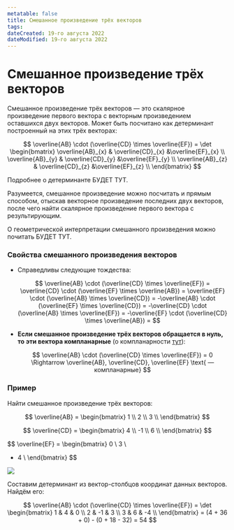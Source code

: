 ```yaml
---
metatable: false
title: Смешанное произведение трёх векторов
tags:
dateCreated: 19-го августа 2022
dateModified: 19-го августа 2022
---
```

# Смешанное произведение трёх векторов

Смешанное произведение трёх векторов — это скалярное произведение первого вектора с векторным произведением оставшихся двух векторов. Может быть посчитано как детерминант построенный на этих трёх векторах:

$$
\overline{AB} \cdot (\overline{CD} \times \overline{EF}) = \det \begin{bmatrix}
\overline{AB}_{x} & \overline{CD}_{x} &\overline{EF}_{x} \\ 
\overline{AB}_{y} & \overline{CD}_{y} &\overline{EF}_{y} \\ 
\overline{AB}_{z} & \overline{CD}_{z} &\overline{EF}_{z} \\ 
\end{bmatrix}
$$

Подробнее о детерминанте БУДЕТ ТУТ.

Разумеется, смешанное произведение можно посчитать и прямым способом, отыскав векторное произведение последних двух векторов, после чего найти скалярное произведение первого вектора с результирующим.

О геометрической интерпретации смешанного произведения можно почитать БУДЕТ ТУТ.

### Свойства смешанного произведения векторов

- Справедливы следующие тождества:
  
  $$
 \overline{AB} \cdot (\overline{CD} \times \overline{EF}) =
 \overline{CD} \cdot (\overline{EF} \times \overline{AB}) =
 \overline{EF} \cdot (\overline{AB} \times \overline{CD}) =
 -\overline{AB} \cdot (\overline{EF} \times \overline{CD}) =
 -\overline{CD} \cdot (\overline{AB} \times \overline{EF}) =
 -\overline{EF} \cdot (\overline{CD} \times \overline{AB}) =
 $$

- **Если смешанное произведение трёх векторов обращается в нуль, то эти вектора компланарные** (о компланарности [тут](%D0%9A%D0%BE%D0%BC%D0%BF%D0%BB%D0%B0%D0%BD%D0%B0%D1%80%D0%BD%D0%BE%D1%81%D1%82%D1%8C%20%D0%B2%D0%B5%D0%BA%D1%82%D0%BE%D1%80%D0%BE%D0%B2.md)):
  
  $$
 \overline{AB} \cdot (\overline{CD} \times \overline{EF}) = 0 \Rightarrow \overline{AB}, \overline{CD}, \overline{EF} \text{ — компланарные}
 $$

### Пример

Найти смешанное произведение трёх векторов:

$$
\overline{AB} = \begin{bmatrix}
1 \\ 
2 \\ 
3 \\ 
\end{bmatrix}
$$

$$
\overline{CD} = \begin{bmatrix}
4 \\ 
-1 \\ 
6 \\ 
\end{bmatrix}
$$

$$
\overline{EF} = \begin{bmatrix}
0 \\ 
3 \\ 
- 4 \\ 
\end{bmatrix}
$$

![](https://imgur.com/8pUwV0q.png)

Составим детерминант из вектор-столбцов координат данных векторов. Найдём его:

$$
\overline{AB} \cdot (\overline{CD} \times \overline{EF}) = \det \begin{bmatrix}
1 & 4 & 0 \\ 
2 & -1 & 3 \\ 
3 & 6 & -4 \\ 
\end{bmatrix} = (4 + 36 + 0) - (0 + 18 - 32) = 54
$$